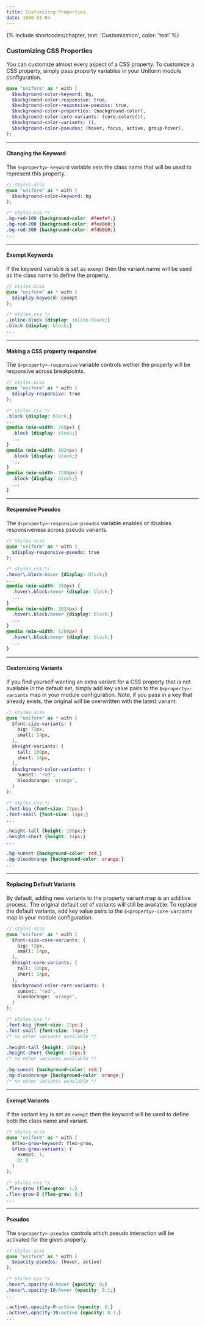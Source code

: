 ```yaml
---
title: Customizing Properties
date: 1000-01-04
---
```


{% include shortcodes/chapter, text: 'Customization', color: 'teal' %}

### Customizing CSS Properties

You can customize almost every aspect of a CSS property. To customize a CSS property, simply pass property variables in your Uniform module configuration.

```scss
@use "uniform" as * with (
  $background-color-keyword: bg,
  $background-color-responsive: true,
  $background-color-responsive-pseudos: true,
  $background-color-properties: (background-color),
  $background-color-core-variants: (core.colors()),
  $background-color-variants: (),
  $background-color-pseudos: (hover, focus, active, group-hover),
);
```


---

#### Changing the Keyword

The `$<property>-keyword` variable sets the class name that will be used to represent this property.

```scss
// styles.scss
@use "uniform" as * with (
  $background-color-keyword: bg
);
```

```css
/* styles.css */
.bg-red-100 {background-color: #feefef;}
.bg-red-200 {background-color: #fee0e0;}
.bg-red-300 {background-color: #fdb0b0;}
...
```

---

#### Exempt Keywords

If the keyword variable is set as `exempt` then the variant name will be used as the class name to define the property.

```scss
// styles.scss
@use "uniform" as * with (
  $display-keyword: exempt
);
```

```css
/* styles.css */
.inline-block {display: inline-block;}
.block {display: block;}
...
```

---

#### Making a CSS property responsive

The `$<property>-responsive` variable controls wether the property will be responsive across breakpoints.

```scss
// styles.scss
@use "uniform" as * with (
  $display-responsive: true
);
```

```css
/* styles.css */
.block {display: block;}
...
@media (min-width: 768px) {
  .block {display: block;}
  ...
}
@media (min-width: 1024px) {
  .block {display: block;}
  ...
}
@media (min-width: 1280px) {
  .block {display: block;}
  ...
}
```

---

#### Responsive Pseudos

The `$<property>-responsive-pseudos` variable enables or disables responsiveness across pseudo variants.

```scss
// styles.scss
@use "uniform" as * with (
  $display-responsive-pseudo: true
);
```

```css
/* styles.css */
.hover\.block:hover {display: block;}
...
@media (min-width: 768px) {
  .hover\.block:hover {display: block;}
  ...
}
@media (min-width: 1024px) {
  .hover\.block:hover {display: block;}
  ...
}
@media (min-width: 1280px) {
  .hover\.block:hover {display: block;}
  ...
}
```

---

#### Customizing Variants

If you find yourself wanting an extra variant for a CSS property that is not available in the default set, simply add key value pairs to the `$<property>-variants` map in your module configuration. Note, if you pass in a key that already exists, the original will be overwritten with the latest variant.

```scss
// styles.scss
@use "uniform" as * with (
  $font-size-variants: (
    big: 72px,
    small: 14px,
  ),
  $height-variants: (
    tall: 100px,
    short: 14px,
  ),
  $background-color-variants: (
    sunset: 'red',
    bloodorange: 'orange',
  )
);
```

```css
/* styles.css */
.font-big {font-size: 72px;}
.font-small {font-size: 14px;}
...

.height-tall {height: 100px;}
.height-short {height: 14px;}
...

.bg-sunset {background-color: red;}
.bg-bloodorange {background-color: orange;}
...
```

---

#### Replacing Default Variants

By default, adding new variants to the property variant map is an additive process. The original default set of variants will still be available. To replace the default variants, add key value pairs to the `$<property>-core-variants` map in your module configuration.

```scss
// styles.scss
@use "uniform" as * with (
  $font-size-core-variants: (
    big: 72px,
    small: 14px,
  ),
  $height-core-variants: (
    tall: 100px,
    short: 14px,
  ),
  $background-color-core-variants: (
    sunset: 'red',
    bloodorange: 'orange',
  )
);
```

```css
/* styles.css */
.font-big {font-size: 72px;}
.font-small {font-size: 14px;}
/* no other variants available */

.height-tall {height: 100px;}
.height-short {height: 14px;}
/* no other variants available */

.bg-sunset {background-color: red;}
.bg-bloodorange {background-color: orange;}
/* no other variants available */
```

---

#### Exempt Variants

If the variant key is set as `exempt` then the keyword will be used to define both the class name and variant.

```scss
// styles.scss
@use "uniform" as * with (
  $flex-grow-keyword: flex-grow,
  $flex-grow-variants: (
    exempt: 1,
    0: 0
  )
);
```

```css
/* styles.css */
.flex-grow {flex-grow: 1;}
.flex-grow-0 {flex-grow: 0;}
...
```

---

#### Pseudos

The `$<property>-pseudos` controls which pseudo interaction will be activated for the given property.

```scss
// styles.scss
@use "uniform" as * with (
  $opacity-pseudos: (hover, active)
);
```

```css
/* styles.css */
.hover\.opacity-0:hover {opacity: 0;}
.hover\.opacity-10:hover {opacity: 0.1;}
...

.active\.opacity-0:active {opacity: 0;}
.active\.opacity-10:active {opacity: 0.1;}
...
```

